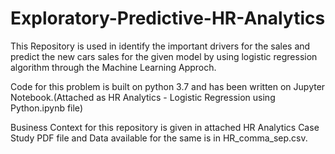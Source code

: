 # Exploratory-Predictive-HR-Analytics

This Repository is used in identify the important drivers for the sales and predict the new cars sales for the given model by using logistic regression algorithm through the Machine Learning Approch.

Code for this problem is built on python 3.7 and has been written on Jupyter Notebook.(Attached as HR Analytics - Logistic Regression using Python.ipynb file)

Business Context for this repository is given in attached HR Analytics Case Study PDF file and Data available for the same is in HR_comma_sep.csv.
